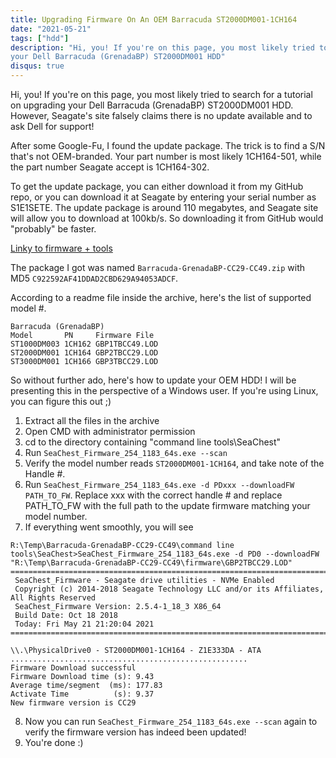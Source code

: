 ```yaml
---
title: Upgrading Firmware On An OEM Barracuda ST2000DM001-1CH164
date: "2021-05-21"
tags: ["hdd"]
description: "Hi, you! If you're on this page, you most likely tried to search for a tutorial on upgrading
your Dell Barracuda (GrenadaBP) ST2000DM001	HDD"
disqus: true
---
```


Hi, you! If you're on this page, you most likely tried to search for a tutorial on upgrading
your Dell Barracuda (GrenadaBP) ST2000DM001	HDD. However, Seagate's site falsely claims there is no update
available and to ask Dell for support! 

After some Google-Fu, I found the update package. The trick is to find a S/N that's not OEM-branded.
Your part number is most likely 1CH164-501, while the part number Seagate accept is 1CH164-302.

To get the update package, you can either download it from my GitHub repo, or you can download it at
Seagate by entering your serial number as S1E1SETE. The update package is around 110 megabytes, and Seagate
site will allow you to download at 100kb/s. So downloading it from GitHub would "probably" be faster.

[Linky to firmware + tools](https://github.com/EnumC/EnumC.com/releases/download/binary1/Barracuda-GrenadaBP-CC29-CC49.zip)

The package I got was named `Barracuda-GrenadaBP-CC29-CC49.zip` with MD5 `C922592AF41DDAD2CBD629A94053ADCF`.

According to a readme file inside the archive, here's the list of supported model #.
```
Barracuda (GrenadaBP)
Model       PN     Firmware File
ST1000DM003 1CH162 GBP1TBCC49.LOD
ST2000DM001 1CH164 GBP2TBCC29.LOD
ST3000DM001 1CH166 GBP3TBCC29.LOD
```

So without further ado, here's how to update your OEM HDD! 
I will be presenting this in the perspective of a Windows user. If you're using Linux, 
you can figure this out ;)

1. Extract all the files in the archive
2. Open CMD with administrator permission
3. cd to the directory containing "command line tools\SeaChest"
4. Run `SeaChest_Firmware_254_1183_64s.exe --scan`
5. Verify the model number reads `ST2000DM001-1CH164`, and take note of the Handle #.
6. Run `SeaChest_Firmware_254_1183_64s.exe -d PDxxx --downloadFW PATH_TO_FW`. Replace xxx with the correct handle # and replace PATH_TO_FW with the full path to the update firmware matching your model number.
7. If everything went smoothly, you will see 
```
R:\Temp\Barracuda-GrenadaBP-CC29-CC49\command line tools\SeaChest>SeaChest_Firmware_254_1183_64s.exe -d PD0 --downloadFW "R:\Temp\Barracuda-GrenadaBP-CC29-CC49\firmware\GBP2TBCC29.LOD"
==========================================================================================
 SeaChest_Firmware - Seagate drive utilities - NVMe Enabled
 Copyright (c) 2014-2018 Seagate Technology LLC and/or its Affiliates, All Rights Reserved
 SeaChest_Firmware Version: 2.5.4-1_18_3 X86_64
 Build Date: Oct 18 2018
 Today: Fri May 21 21:20:04 2021
==========================================================================================

\\.\PhysicalDrive0 - ST2000DM001-1CH164 - Z1E333DA - ATA
.....................................................
Firmware Download successful
Firmware Download time (s): 9.43
Average time/segment  (ms): 177.83
Activate Time          (s): 9.37
New firmware version is CC29
```
8. Now you can run `SeaChest_Firmware_254_1183_64s.exe --scan` again to verify the firmware version has indeed been updated!
9. You're done :)
